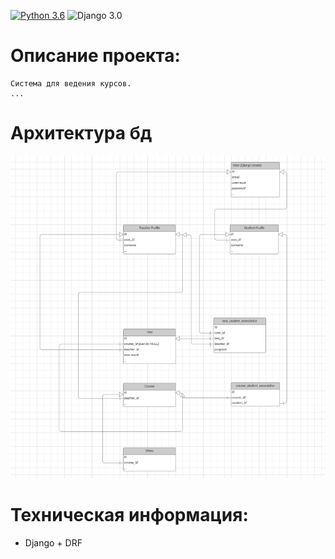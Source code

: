 [![Python 3.6](https://img.shields.io/badge/python-3.11-green.svg)](https://www.python.org/downloads/release/python-360/)
![Django 3.0](https://img.shields.io/badge/Django-4.2.7-green.svg)



# Описание проекта:


    Система для ведения курсов.
    ...


# Архитектура бд

![Image alt](https://github.com/TetherOne/course-system/raw/master/github-pages/img.png)



# Техническая информация:

  - Django + DRF